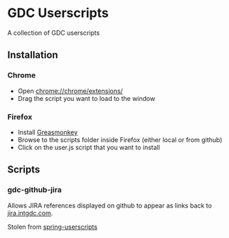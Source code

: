 # GDC Userscripts #
A collection of GDC userscripts

## Installation ##
### Chrome ###
* Open [chrome://chrome/extensions/](chrome://chrome/extensions/)
* Drag the script you want to load to the window

### Firefox ###
* Install [Greasmonkey](https://addons.mozilla.org/en-US/firefox/addon/greasemonkey/)
* Browse to the scripts folder inside Firefox (either local or from github)
* Click on the user.js script that you want to install

## Scripts ##
### gdc-github-jira ###
Allows JIRA references displayed on github to appear as links back to [jira.intgdc.com](http://jira.intgdc.com).

Stolen from [spring-userscripts](https://github.com/philwebb/spring-userscripts)
